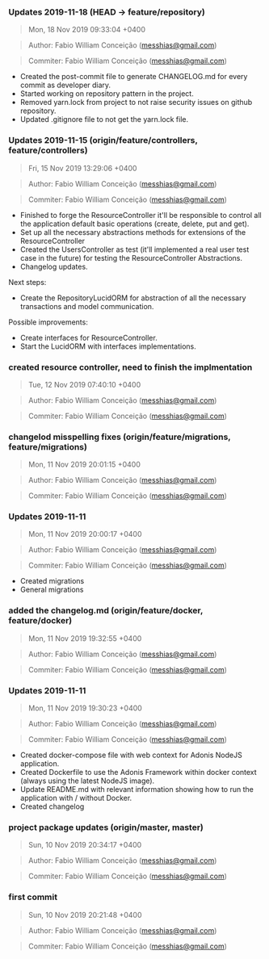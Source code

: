 ### Updates 2019-11-18 (HEAD -> feature/repository)
>Mon, 18 Nov 2019 09:33:04 +0400

>Author: Fabio William Conceição (messhias@gmail.com)

>Commiter: Fabio William Conceição (messhias@gmail.com)

- Created the post-commit file to generate CHANGELOG.md for every commit as developer diary.
- Started working on repository pattern in the project.
- Removed yarn.lock from project to not raise security issues on github repository.
- Updated .gitignore file to not get the yarn.lock file.



### Updates 2019-11-15 (origin/feature/controllers, feature/controllers)
>Fri, 15 Nov 2019 13:29:06 +0400

>Author: Fabio William Conceição (messhias@gmail.com)

>Commiter: Fabio William Conceição (messhias@gmail.com)

- Finished to forge the ResourceController it'll be responsible to control all the
application default basic operations (create, delete, put and get).
- Set up all the necessary abstractions methods for extensions of the ResourceController
- Created the UsersController as test (it'll implemented a real user test case in the future) for testing the
ResourceController Abstractions.
- Changelog updates.

Next steps:

- Create the RepositoryLucidORM for abstraction of all the necessary transactions and model communication.

Possible improvements:
- Create interfaces for ResourceController.
- Start the LucidORM with interfaces implementations.



### created resource controller, need to finish the implmentation
>Tue, 12 Nov 2019 07:40:10 +0400

>Author: Fabio William Conceição (messhias@gmail.com)

>Commiter: Fabio William Conceição (messhias@gmail.com)




### changelod misspelling fixes (origin/feature/migrations, feature/migrations)
>Mon, 11 Nov 2019 20:01:15 +0400

>Author: Fabio William Conceição (messhias@gmail.com)

>Commiter: Fabio William Conceição (messhias@gmail.com)




### Updates 2019-11-11
>Mon, 11 Nov 2019 20:00:17 +0400

>Author: Fabio William Conceição (messhias@gmail.com)

>Commiter: Fabio William Conceição (messhias@gmail.com)

- Created migrations
- General migrations



### added the changelog.md (origin/feature/docker, feature/docker)
>Mon, 11 Nov 2019 19:32:55 +0400

>Author: Fabio William Conceição (messhias@gmail.com)

>Commiter: Fabio William Conceição (messhias@gmail.com)




### Updates 2019-11-11
>Mon, 11 Nov 2019 19:30:23 +0400

>Author: Fabio William Conceição (messhias@gmail.com)

>Commiter: Fabio William Conceição (messhias@gmail.com)

- Created docker-compose file with web context for Adonis NodeJS application.
- Created Dockerfile to use the Adonis Framework within docker context (always using the latest NodeJS image).
- Update README.md with relevant information showing how to run the application with / without Docker.
- Created changelog



### project package updates (origin/master, master)
>Sun, 10 Nov 2019 20:34:17 +0400

>Author: Fabio William Conceição (messhias@gmail.com)

>Commiter: Fabio William Conceição (messhias@gmail.com)




### first commit
>Sun, 10 Nov 2019 20:21:48 +0400

>Author: Fabio William Conceição (messhias@gmail.com)

>Commiter: Fabio William Conceição (messhias@gmail.com)





